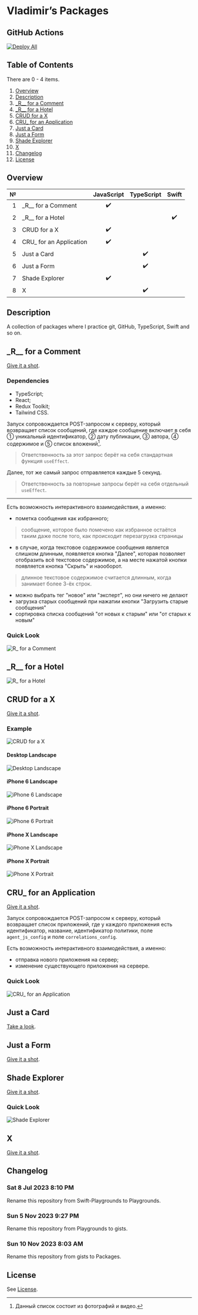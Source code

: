 # Vladimir’s Packages

## GitHub Actions
[![Deploy All](https://github.com/VladimirCreator/gists/actions/workflows/deploy-all.yaml/badge.svg?event=workflow_dispatch)](https://github.com/VladimirCreator/gists/actions/workflows/deploy-all.yaml)

## Table of Contents
There are 0 - 4 items.

1. [Overview](#overview)
1. [Description](#description)
1. [\_R\__ for a Comment](#_r__-for-a-comment)
1. [\_R\__ for a Hotel](#_r__-for-a-hotel)
1. [CRUD for a X](#crud-for-a-x)
1. [CRU_ for an Application](#cru_-for-an-application)
1. [Just a Card](#just-a-card)
1. [Just a Form](#just-a-form)
1. [Shade Explorer](#shade-explorer)
1. [X](#x)
1. [Changelog](#changelog)
1. [License](#license)

## Overview
|№|  |JavaScript|TypeScript|Swift|
|-:|:-|:--------:|:--------:|:---:|
|1|\_R\__ for a Comment|✔️| | |
|2|\_R\__ for a Hotel| | |✔️|
|3|CRUD for a X|✔️| | |
|4|CRU_ for an Application|✔️| | |
|5|Just a Card| |✔️| |
|6|Just a Form| |✔️| |
|7|Shade Explorer|✔️| | |
|8|X| |✔️| |

## Description
A collection of packages where I practice git, GitHub, TypeScript, Swift and so on.

## \_R\__ for a Comment
[Give it a shot](https://vladimircreator.github.io/gists/_r__-for-a-comment/).

### Dependencies
- TypeScript;
- React;
- Redux Toolkit;
- Tailwind CSS.

Запуск сопровождается POST-запросом к серверу, который возвращает список сообщений, где каждое сообщение включает в себя ① уникальный идентификатор, ② дату публикации, ③ автора, ④ содержимое и ⑤ список вложений[^1].

> Ответственность за этот запрос берёт на себя стандартная функция `useEffect`.

Далее, тот же самый запрос отправляется каждые 5 секунд.

> Ответственность за повторные запросы берёт на себя отдельный `useEffect`.

---

Есть возможность интерактивного взаимодействия, а именно:

- пометка сообщения как избранного;

> сообщение, которое было помечено как избранное остаётся таким даже после того, как происходит перезагрузка страницы

- в случае, когда текстовое содержимое сообщения является слишком длинным, появляется кнопка "Далее", которая позволяет отобразить всё текстовое содержимое, а на месте нажатой кнопки появляется кнопка "Скрыть" и наооборот.

> длинное текстовое содержимое считается длинным, когда занимает более 3-ёх строк.

- можно выбрать тег "новое" или "эксперт", но они ничего не делают
- загрузка старых сообщений при нажатии кнопки "Загрузить старые сообщения"
- сортировка списка сообщений "от новых к старым" или "от старых к новым"

### Quick Look
![_R__ for a Comment](./videos/message_fetcher.gif)

## \_R\__ for a Hotel
![_R__ for a Hotel](videos/booking.gif)

## CRUD for a X
[Give it a shot](https://vladimircreator.github.io/gists/crud-for-a-x/).

### Example
![CRUD for a X](./videos/дипломная_работа.gif)

#### Desktop Landscape
![Desktop Landscape](./photos/дипломная_работа/desktop_landscape.png)

#### iPhone 6 Landscape
![iPhone 6 Landscape](./photos/дипломная_работа/iPhone6_landscape.png)

#### iPhone 6 Portrait
![iPhone 6 Portrait](./photos/дипломная_работа/iPhone6_portrait.png)

#### iPhone X Landscape
![iPhone X Landscape](./photos/дипломная_работа/iPhoneX_landscape.png)

#### iPhone X Portrait
![iPhone X Portrait](./photos/дипломная_работа/iPhoneX_portrait.png)

## CRU_ for an Application

[Give it a shot](https://vladimircreator.github.io/gists/cru_-for-an-application/).

Запуск сопровождается POST-запросом к серверу, который возвращает список приложений, где у каждого приложения есть идентификатор, название, идентификатор политики, поле `agent_js_config` и поле `correlations_config`.

Есть возможность интерактивного взаимодействия, а именно:
- отправка нового приложения на сервер;
- изменение существующего приложения на сервере.

### Quick Look
![CRU_ for an Application](./videos/тестовое_задание_0.gif)

## Just a Card
[Take a look](https://vladimircreator.github.io/gists/just-a-card/).

## Just a Form
[Give it a shot](https://vladimircreator.github.io/gists/just-a-form/).

## Shade Explorer
[Give it a shot](https://vladimircreator.github.io/gists/shade-explorer/).

### Quick Look
![Shade Explorer](./videos/shade_explorer.gif)

## X
[Give it a shot](https://vladimircreator.github.io/gists/X/).

## Changelog

### Sat 8 Jul 2023 8:10 PM
Rename this repository from Swift-Playgrounds to Playgrounds.

### Sun 5 Nov 2023 9:27 PM
Rename this repository from Playgrounds to gists.

### Sun 10 Nov 2023 8:03 AM
Rename this repository from gists to Packages.

## License
See [License](LICENSE).

[^1]: Данный список состоит из фотографий и видео.
